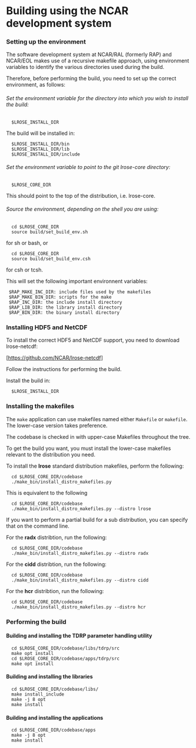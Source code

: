 # Building using the NCAR development system

### Setting up the environment

The software development system at NCAR/RAL (formerly RAP) and NCAR/EOL makes use of a recursive makefile approach, using environment variables to identify the various directories used during the build.

Therefore, before performing the build, you need to set up the correct environment, as follows:

###### Set the environment variable for the directory into which you wish to install the build:

```
  $LROSE_INSTALL_DIR
```

The build will be installed in:

```
  $LROSE_INSTALL_DIR/bin
  $LROSE_INSTALL_DIR/lib
  $LROSE_INSTALL_DIR/include
```

###### Set the environment variable to point to the git lrose-core directory:

```
  $LROSE_CORE_DIR
```

This should point to the top of the distribution, i.e. lrose-core.

###### Source the environment, depending on the shell you are using:

```
  cd $LROSE_CORE_DIR
  source build/set_build_env.sh
```  

for sh or bash, or

```
  cd $LROSE_CORE_DIR
  source build/set_build_env.csh
```

for csh or tcsh.

This will set the following important environnent variables:

```
 $RAP_MAKE_INC_DIR: include files used by the makefiles
 $RAP_MAKE_BIN_DIR: scripts for the make
 $RAP_INC_DIR: the include install directory
 $RAP_LIB_DIR: the library install directory
 $RAP_BIN_DIR: the binary install directory
```

### Installing HDF5 and NetCDF

To install the correct HDF5 and NetCDF support, you need to download lrose-netcdf:

[https://github.com/NCAR/lrose-netcdf]

Follow the instructions for performing the build.

Install the build in:

```
  $LROSE_INSTALL_DIR
```

### Installing the makefiles

The `make` application can use makefiles named either `Makefile` or `makefile`.
The lower-case version takes preference.

The codebase is checked in with upper-case Makefiles throughout the tree.

To get the build you want, you must install the lower-case makefiles relevant to the distribution you need.

To install the **lrose** standard distribution makefiles, perform the following:

```
  cd $LROSE_CORE_DIR/codebase
  ./make_bin/install_distro_makefiles.py
```
This is equivalent to the following

```
  cd $LROSE_CORE_DIR/codebase
  ./make_bin/install_distro_makefiles.py --distro lrose
```

If you want to perform a partial build for a sub distribution, you can specify that on the command line.

For the **radx** distribtion, run the following:

```
  cd $LROSE_CORE_DIR/codebase
  ./make_bin/install_distro_makefiles.py --distro radx
```

For the **cidd** distribtion, run the following:

```
  cd $LROSE_CORE_DIR/codebase
  ./make_bin/install_distro_makefiles.py --distro cidd
```

For the **hcr** distribtion, run the following:

```
  cd $LROSE_CORE_DIR/codebase
  ./make_bin/install_distro_makefiles.py --distro hcr
```

### Performing the build

#### Building and installing the TDRP parameter handling utility

```
  cd $LROSE_CORE_DIR/codebase/libs/tdrp/src
  make opt install
  cd $LROSE_CORE_DIR/codebase/apps/tdrp/src
  make opt install
```

#### Building and installing the libraries

```
  cd $LROSE_CORE_DIR/codebase/libs/
  make install_include
  make -j 8 opt
  make install
```

#### Building and installing the applications

```
  cd $LROSE_CORE_DIR/codebase/apps
  make -j 8 opt
  make install
```

